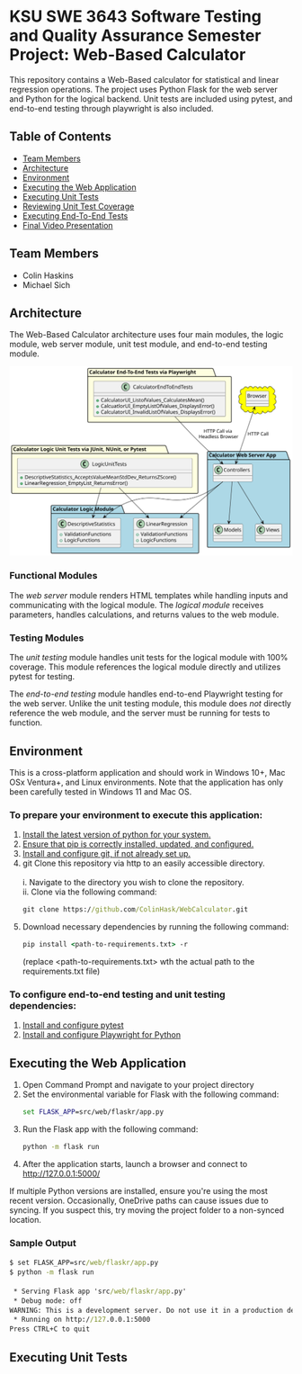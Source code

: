 # KSU SWE 3643 Software Testing and Quality Assurance Semester Project: Web-Based Calculator

This repository contains a Web-Based calculator for statistical and linear regression operations.
The project uses Python Flask for the web server and Python for the logical backend.
Unit tests are included using pytest, and end-to-end testing through playwright is also included.

## Table of Contents
- [Team Members](#team-members)
- [Architecture](#Architecture)
- [Environment](#environment)
- [Executing the Web Application](#executing-the-web-application)
- [Executing Unit Tests](#executing-unit-tests)
- [Reviewing Unit Test Coverage](#reviewing-unit-test-coverage)
- [Executing End-To-End Tests](#executing-end-to-end-tests)
- [Final Video Presentation](#final-video-presentation)

## Team Members
 - Colin Haskins
 - Michael Sich

## Architecture
The Web-Based Calculator architecture uses four main modules, the logic module, web server module, unit test module, and end-to-end testing module. 

![diagram.svg](README.assets/diagram.svg)

### Functional Modules
The *web server* module renders HTML templates while handling inputs and communicating with the logical module.
The *logical module* receives parameters, handles calculations, and returns values to the web module.

### Testing Modules
The *unit testing* module handles unit tests for the logical module with 100% coverage.
This module references the logical module directly and utilizes pytest for testing. 

The *end-to-end testing* module handles end-to-end Playwright testing for the web server.
Unlike the unit testing module, this module does *not* directly reference the web module, and the server must be running for tests to function.

## Environment

This is a cross-platform application and should work in Windows 10+, Mac OSx Ventura+, and Linux environments. Note that the application has only been carefully tested in Windows 11 and Mac OS.

### To prepare your environment to execute this application:
 1. [Install the latest version of python for your system.](https://www.python.org/downloads/)
 2. [Ensure that pip is correctly installed, updated, and configured.](https://www.datacamp.com/tutorial/pip-upgrade-python)
 3. [Install and configure git, if not already set up.](https://git-scm.com/book/en/v2/Getting-Started-Installing-Git)
4. git Clone this repository via http to an easily accessible directory. <br>
   <br>i. Navigate to the directory you wish to clone the repository. 
   <br>ii. Clone via the following command:
    ```cmd
    git clone https://github.com/ColinHask/WebCalculator.git
    ```
 5. Download necessary dependencies by running the following command:
    ```cmd
    pip install <path-to-requirements.txt> -r 
    ```
    (replace <path-to-requirements.txt> wth the actual path to the requirements.txt file)
### To configure end-to-end testing and unit testing dependencies:
  1. [Install and configure pytest](https://docs.pytest.org/en/stable/getting-started.html)
  2. [Install and configure Playwright for Python](https://playwright.dev/python/docs/intro)

## Executing the Web Application

 1. Open Command Prompt and navigate to your project directory
 2. Set the environmental variable for Flask with the following command:
    ```cmd
    set FLASK_APP=src/web/flaskr/app.py
    ```
 3. Run the Flask app with the following command:
    ```cmd
    python -m flask run
    ```
 4.  After the application starts, launch a browser and connect to http://127.0.0.1:5000/    

If multiple Python versions are installed, ensure you're using the most recent version.
Occasionally, OneDrive paths can cause issues due to syncing. If you suspect this, try moving the project folder to a non-synced location.

### Sample Output
```cmd
$ set FLASK_APP=src/web/flaskr/app.py
$ python -m flask run

 * Serving Flask app 'src/web/flaskr/app.py'
 * Debug mode: off
WARNING: This is a development server. Do not use it in a production deployment. Use a production WSGI server instead.
 * Running on http://127.0.0.1:5000
Press CTRL+C to quit
```

## Executing Unit Tests
